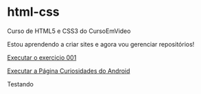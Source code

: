 # html-css
Curso de HTML5 e CSS3 do CursoEmVideo

Estou aprendendo a criar sites e agora vou gerenciar repositórios!

<a href="https://wladson-nobre.github.io/html-css/MÓDULO 01 - Primeiros passos em HTML e CSS/exercicios/ex001/index.html">Executar o exercicio 001</a>

<a href="https://wladson-nobre.github.io/html-css/MÓDULO 02 - Deixando as coisas mais bonitas/desafio10/pacote-projeto-d010/index.html">Executar a Página Curiosidades do Android</a>

Testando